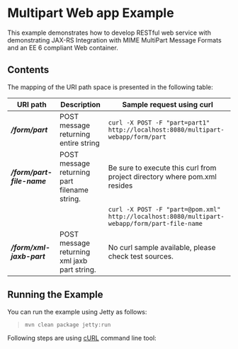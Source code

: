 [//]: # " Copyright (c) 2015, 2018 Oracle and/or its affiliates. All rights reserved. "
[//]: # " "
[//]: # " This program and the accompanying materials are made available under the "
[//]: # " terms of the Eclipse Distribution License v. 1.0, which is available at "
[//]: # " http://www.eclipse.org/org/documents/edl-v10.php. "
[//]: # " "
[//]: # " SPDX-License-Identifier: BSD-3-Clause "

Multipart Web app Example
=========================

This example demonstrates how to develop RESTful web service with
demonstrating JAX-RS Integration with MIME MultiPart Message Formats and
an EE 6 compliant Web container.

Contents
--------

The mapping of the URI path space is presented in the following table:

URI path                     | Description                                    | Sample request using curl
---------------------------- | ---------------------------------------------- | -----------------------------------------------------------------------------------------------
**_/form/part_**             | POST message returning entire string           | `curl -X POST -F "part=part1"  http://localhost:8080/multipart-webapp/form/part`
**_/form/part-file-name_**   | POST message returning part filename string.   | Be sure to execute this curl from project directory where pom.xml resides
                             |                                                | `curl -X POST -F "part=@pom.xml"  http://localhost:8080/multipart-webapp/form/part-file-name`
**_/form/xml-jaxb-part_**    | POST message returning xml jaxb part string.   | No curl sample available, please check test sources.

Running the Example
-------------------

You can run the example using Jetty as follows:

> `mvn clean package jetty:run`

Following steps are using [cURL](http://curl.haxx.se/) command line tool:
